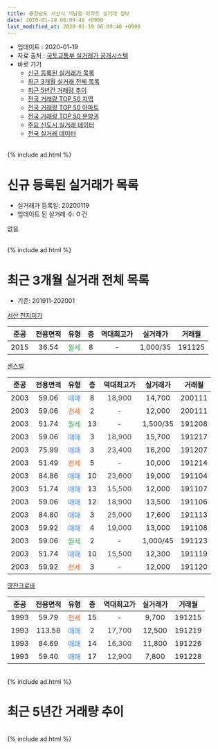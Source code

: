```yaml
---
title: 충청남도 서산시 석남동 아파트 실거래 정보
date: 2020-01-19 06:09:48 +0900
last_modified_at: 2020-01-19 06:09:48 +0900
---
```


* 업데이트 : 2020-01-19
* 자료 출처 : [국토교통부 실거래가 공개시스템](http://rt.molit.go.kr)
* 바로 가기
    * [신규 등록된 실거래가 목록](#신규-등록된-실거래가-목록)
    * [최근 3개월 실거래 전체 목록](#최근-3개월-실거래-전체-목록)
    * [최근 5년간 거래량 추이](#최근-5년간-거래량-추이)
    * [전국 거래량 TOP 50 지역](https://apt-info.github.io/apt-trade-info/최근-3개월-전국에서-가장-거래가-많이-발생한-지역)
    * [전국 거래량 TOP 50 아파트](https://apt-info.github.io/apt-trade-info/최근-3개월-전국에서-가장-거래가-많이-발생한-아파트)
    * [전국 거래량 TOP 50 분양권](https://apt-info.github.io/apt-trade-info/최근-3개월-전국에서-가장-거래가-많이-발생한-분양권)
    * [주요 신도시 실거래 데이터](https://apt-info.github.io/apt-trade-info/주요-신도시)
    * [전국 실거래 데이터](https://apt-info.github.io/apt-trade-info/전국)
<br>
{% include ad.html %}
<br>

# 신규 등록된 실거래가 목록
* 실거래가 등록일: 20200119
* 업데이트 된 실거래 수: 0 건

없음

<br>
{% include ad.html %}
<br>

# 최근 3개월 실거래 전체 목록
* 기준: 201911-202001


[서산 천지미가](https://search.naver.com/search.naver?query=%EC%B6%A9%EC%B2%AD%EB%82%A8%EB%8F%84+%EC%84%9C%EC%82%B0%EC%8B%9C+%EC%84%9D%EB%82%A8%EB%8F%99+%EC%84%9C%EC%82%B0+%EC%B2%9C%EC%A7%80%EB%AF%B8%EA%B0%80)

|준공|전용면적|유형|층|역대최고가|실거래가|거래월|
|:---:|:---:|:---:|:---:|:---:|:---:|:---:|
|2015|36.54|<span style="color:#34a853">월세</span>|8|<span style="color:#444444">-</span>|1,000/35|191125|

[센스빌](https://search.naver.com/search.naver?query=%EC%B6%A9%EC%B2%AD%EB%82%A8%EB%8F%84+%EC%84%9C%EC%82%B0%EC%8B%9C+%EC%84%9D%EB%82%A8%EB%8F%99+%EC%84%BC%EC%8A%A4%EB%B9%8C)

|준공|전용면적|유형|층|역대최고가|실거래가|거래월|
|:---:|:---:|:---:|:---:|:---:|:---:|:---:|
|2003|59.06|<span style="color:#4285f3">매매</span>|8|<span style="color:#444444">18,900</span>|14,700|200111|
|2003|59.06|<span style="color:#ff5a00">전세</span>|2|<span style="color:#444444">-</span>|12,000|200111|
|2003|51.74|<span style="color:#34a853">월세</span>|13|<span style="color:#444444">-</span>|1,500/35|191208|
|2003|59.06|<span style="color:#4285f3">매매</span>|3|<span style="color:#444444">18,900</span>|15,700|191217|
|2003|75.99|<span style="color:#4285f3">매매</span>|3|<span style="color:#444444">23,400</span>|16,200|191207|
|2003|51.49|<span style="color:#ff5a00">전세</span>|5|<span style="color:#444444">-</span>|10,000|191214|
|2003|84.86|<span style="color:#4285f3">매매</span>|10|<span style="color:#444444">23,600</span>|19,000|191104|
|2003|51.74|<span style="color:#4285f3">매매</span>|13|<span style="color:#444444">15,500</span>|12,000|191107|
|2003|59.06|<span style="color:#4285f3">매매</span>|12|<span style="color:#444444">18,900</span>|13,500|191106|
|2003|84.80|<span style="color:#4285f3">매매</span>|3|<span style="color:#444444">25,000</span>|17,600|191113|
|2003|59.92|<span style="color:#4285f3">매매</span>|4|<span style="color:#444444">19,000</span>|13,000|191108|
|2003|59.06|<span style="color:#34a853">월세</span>|2|<span style="color:#444444">-</span>|1,000/45|191123|
|2003|51.74|<span style="color:#4285f3">매매</span>|10|<span style="color:#444444">15,500</span>|12,300|191119|
|2003|59.92|<span style="color:#ff5a00">전세</span>|3|<span style="color:#444444">-</span>|12,000|191120|

[영진크로바](https://search.naver.com/search.naver?query=%EC%B6%A9%EC%B2%AD%EB%82%A8%EB%8F%84+%EC%84%9C%EC%82%B0%EC%8B%9C+%EC%84%9D%EB%82%A8%EB%8F%99+%EC%98%81%EC%A7%84%ED%81%AC%EB%A1%9C%EB%B0%94)

|준공|전용면적|유형|층|역대최고가|실거래가|거래월|
|:---:|:---:|:---:|:---:|:---:|:---:|:---:|
|1993|59.79|<span style="color:#ff5a00">전세</span>|15|<span style="color:#444444">-</span>|9,700|191215|
|1993|113.58|<span style="color:#4285f3">매매</span>|2|<span style="color:#444444">17,700</span>|12,500|191219|
|1993|84.69|<span style="color:#4285f3">매매</span>|14|<span style="color:#444444">16,300</span>|11,800|191226|
|1993|59.40|<span style="color:#4285f3">매매</span>|17|<span style="color:#444444">12,900</span>|7,800|191228|


<br>
{% include ad.html %}
<br>

# 최근 5년간 거래량 추이


<div style="width:100%;">
    <canvas id="deal_progress" height="200"></canvas>
</div>

<script>
new Chart(document.getElementById("deal_progress"), {
    type: 'line',
    data: {
        labels: ['201501','201502','201503','201504','201505','201506','201507','201508','201509','201510','201511','201512','201601','201602','201603','201604','201605','201606','201607','201608','201609','201610','201611','201612','201701','201702','201703','201704','201705','201706','201707','201708','201709','201710','201711','201712','201801','201802','201803','201804','201805','201806','201807','201808','201809','201810','201811','201812','201901','201902','201903','201904','201905','201906','201907','201908','201909','201910','201911','201912','202001'],
        datasets: [{
            label: '매매',
            pointRadius: 1,
            data: [9, 3, 10, 6, 6, 7, 8, 19, 27, 20, 22, 12, 21, 9, 6, 9, 11, 15, 13, 9, 13, 12, 11, 10, 5, 15, 12, 5, 11, 15, 11, 8, 9, 6, 5, 4, 9, 5, 8, 13, 14, 8, 4, 3, 3, 10, 7, 3, 6, 8, 9, 8, 8, 10, 8, 9, 5, 4, 6, 5, 1],
            borderColor: "rgba(255, 201, 14, 1)",
            backgroundColor: "rgba(255, 201, 14, 0.5)",
            fill: false,
            lineTension: 0
        },{
            label: '전월세',
            pointRadius: 1,
            data: [6, 4, 4, 5, 2, 0, 2, 2, 6, 5, 8, 6, 15, 6, 2, 10, 7, 6, 5, 4, 6, 5, 5, 4, 9, 2, 10, 3, 5, 5, 5, 2, 3, 8, 4, 1, 4, 4, 5, 5, 5, 3, 3, 5, 2, 3, 8, 4, 12, 8, 7, 11, 6, 5, 3, 8, 5, 4, 3, 3, 1],
            borderColor: "rgba(0, 141, 185, 1)",
            backgroundColor: "rgba(0, 141, 185, 0.5)",
            fill: false,
            lineTension: 0
        }
        ]
    },
    options: {
        responsive: true,
        title: {
            display: false
        },
        tooltips: {
            mode: 'index',
            intersect: false
        },
        hover: {
            mode: 'nearest',
            intersect: true
        },
        scales: {
            xAxes: [{
                display: true,
                scaleLabel: {
                    display: true,
                    labelString: '년/월'
                }
            }],
            yAxes: [{
                display: true,
                ticks: {
                    suggestedMin: 0,
                },
                scaleLabel: {
                    display: true,
                    labelString: '실거래 수'
                }
            }]
        }
    }
});

</script>


<br>
{% include ad.html %}
<br>

